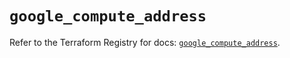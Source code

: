 # `google_compute_address`

Refer to the Terraform Registry for docs: [`google_compute_address`](https://registry.terraform.io/providers/hashicorp/google-beta/5.28.0/docs/resources/google_compute_address).
